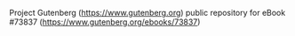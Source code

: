 Project Gutenberg (https://www.gutenberg.org) public repository for eBook #73837 (https://www.gutenberg.org/ebooks/73837)
